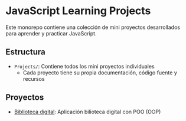 # JavaScript Learning Projects

Este monorepo contiene una colección de mini proyectos desarrollados para aprender y practicar JavaScript.

## Estructura

- `Projects/`: Contiene todos los mini proyectos individuales
  - Cada proyecto tiene su propia documentación, código fuente y recursos

## Proyectos

- [Biblioteca digital](./Proyects/Biblioteca-Digital/): Aplicación bilioteca digital con POO (OOP)
